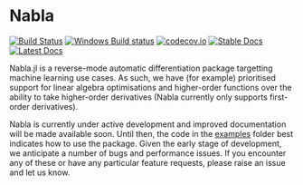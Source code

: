 # Nabla

[![Build Status](https://travis-ci.org/invenia/Nabla.jl.svg?branch=master)](https://travis-ci.org/invenia/Nabla.jl)
[![Windows Build status](https://ci.appveyor.com/api/projects/status/g0gun5dxbkt631am/branch/master?svg=true)](https://ci.appveyor.com/project/iamed2/nabla-jl/branch/master)
[![codecov.io](https://codecov.io/github/invenia/Nabla.jl/coverage.svg?branch=master)](https://codecov.io/github/invenia/Nabla.jl?branch=master)
[![Stable Docs](https://img.shields.io/badge/docs-stable-blue.svg)](https://invenia.github.io/Nabla.jl/stable)
[![Latest Docs](https://img.shields.io/badge/docs-latest-blue.svg)](https://invenia.github.io/Nabla.jl/latest)

Nabla.jl is a reverse-mode automatic differentiation package targetting machine learning use cases. 
As such, we have (for example) prioritised support for linear algebra optimisations and higher-order functions over the ability to take higher-order derivatives (Nabla currently only supports first-order derivatives).

Nabla is currently under active development and improved documentation will be made available soon. 
Until then, the code in the [examples](examples) folder best indicates how to use the package. 
Given the early stage of development, we anticipate a number of bugs and performance issues. 
If you encounter any of these or have any particular feature requests, please raise an issue and let us know.
